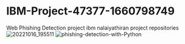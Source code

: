 
# IBM-Project-47377-1660798749
Web Phishing Detection project
ibm nalaiyathiran project repositories
![20221016_195511](https://user-images.githubusercontent.com/113851201/196042878-453bcbf8-38dc-4711-b423-05f06b3691c6.jpg)
![phishing-detection-with-Python](https://user-images.githubusercontent.com/113851201/196043204-cbed105a-6fa4-4ef9-8c67-f57698fcff73.jpg)

